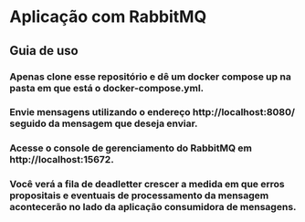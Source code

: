 # Aplicação com RabbitMQ

## Guia de uso

### Apenas clone esse repositório e dê um docker compose up na pasta em que está o docker-compose.yml.

### Envie mensagens utilizando o endereço http://localhost:8080/ seguido da mensagem que deseja enviar.

### Acesse o console de gerenciamento do RabbitMQ em http://localhost:15672.

### Você verá a fila de deadletter crescer a medida em que erros propositais e eventuais de processamento da mensagem acontecerão no lado da aplicação consumidora de mensagens.
